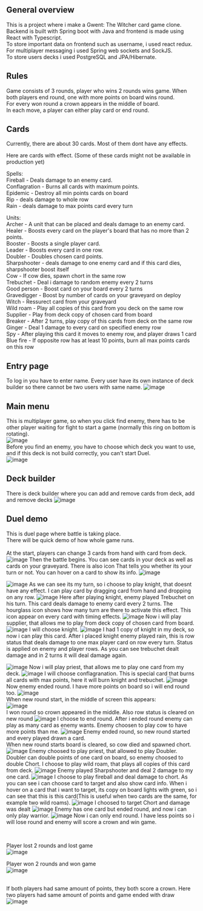 

## General overview
This is a project where i make a Gwent: The Witcher card game clone. <br>
Backend is built with Spring boot with Java and frontend is made using React with Typescript. <br>
To store important data on frontend such as username, i used react redux. <br>
For multiplayer messaging i used Spring web sockets and SockJS. <br>
To store users decks i used PostgreSQL and JPA/Hibernate. <br>

## Rules
Game consists of 3 rounds, player who wins 2 rounds wins game. When both players end round, one with more points on board wins round. <br>
For every won round a crown appears in the middle of board. <br>
In each move, a player can either play card or end round.<br>

## Cards
Currently, there are about 30 cards. Most of them dont have any effects.<br>

Here are cards with effect. 
(Some of these cards might not be available in production yet)

Spells: <br>
Fireball - Deals damage to an enemy card.<br>
Conflagration - Burns all cards with maximum points. <br>
Epidemic - Destroy all min points cards on board <br>
Rip - deals damage to whole row <br>
Rain - deals damage to max points card every turn <br>

Units: <br>
Archer - A unit that can be placed and deals damage to an enemy card. <br>
Healer - Boosts every card on the player's board that has no more than 2 points. <br>
Booster - Boosts a single player card. <br>
Leader - Boosts every card in one row. <br>
Doubler - Doubles chosen card points. <br>
Sharpshooter - deals damage to one enemy card and if this card dies, sharpshooter boost itself <br>
Cow - If cow dies, spawn chort in the same row <br>
Trebuchet - Deal i damage to random enemy every 2 turns<br>
Good person - Boost card on your board every 2 turns<br>
Gravedigger - Boost by number of cards on your graveyard on deploy<br>
Witch - Ressurect card from your graveyard<br>
Wild roam - Play all copies of this card from you deck on the same row<br>
Supplier - Play from deck copy of chosen card from board <br>
Breaker - After 2 turns, play copy of this cards from deck on the same row <br>
Ginger - Deal 1 damage to every card on specified enemy row <br>
Spy - After playing this card it moves to enemy row, and player draws 1 card <br>
Blue fire - If opposite row has at least 10 points, burn all max points cards on this row <br>

## Entry page
To log in you have to enter name. Every user have its own instance of deck builder so there cannot be two users with same name.
![image](https://github.com/PiotrJagla/MyCardGame-MainProj/assets/76881722/b6a77471-4af0-4eed-ba58-181bf8404602)

## Main menu
This is multiplayer game, so when you click find enemy, there has to be other player waiting for fight to start a game (normally this ring on bottom is rotating).<br>
![image](https://github.com/PiotrJagla/MyCardGame-MainProj/assets/76881722/8be324bf-0f42-4e03-8533-e739ee734c1d)
<br>
Before you find an enemy, you have to choose which deck you want to use, and if this deck is not build correctly, you can't start Duel. <br>
![image](https://github.com/PiotrJagla/MyCardGame-MainProj/assets/76881722/0b5d2490-8119-4521-8f04-c64df069d3e7)

## Deck builder
There is deck builder where you can add and remove cards from deck, add and remove decks
![image](https://github.com/PiotrJagla/GwentClone-MainProj/assets/76881722/04792da9-0cdb-4f88-bfb6-9f24efb63e2d)

## Duel demo
This is duel page where battle is taking place. <br>
There will be quick demo of how whole game runs. <br>
<br>
At the start, players can change 3 cards from hand with card from deck.
![image](https://github.com/PiotrJagla/GwentClone-MainProj/assets/76881722/0a65085f-22c5-4782-98d1-9054024c2a23)
Then the battle begins. You can see cards in your deck as well as cards on your graveyard. There is also icon 
That tells you whether its your turn or not.
You can hover on a card to show its info.
![image](https://github.com/PiotrJagla/GwentClone-MainProj/assets/76881722/c08a3710-eaba-44dc-b98c-eee0b533a68a)

![image](https://github.com/PiotrJagla/GwentClone-MainProj/assets/76881722/1d90f158-24c6-4d6b-8b1e-a1e61426f4f5)
As we can see its my turn, so i choose to play knight, that doesnt have any effect. I can play card by dragging card from hand and dropping
on any row.
![image](https://github.com/PiotrJagla/GwentClone-MainProj/assets/76881722/01d436e8-7a1b-4d49-897b-3db94d7d88ed)
Here after playing knight, enemy played Trebuchet on his turn. This card deals damage to enemy card every 2 turns. The hourglass icon
shows how many turn are there to activate this effect. This icon appear on every card with timing effects.
![image](https://github.com/PiotrJagla/GwentClone-MainProj/assets/76881722/60e62583-4686-420c-8cd6-9ac6a0be3939)
Now i will play supplier, that allows me to play from deck copy of chosen card from board.
![image](https://github.com/PiotrJagla/GwentClone-MainProj/assets/76881722/cd486fd2-e8db-462f-970f-6a08b724be58)
I will choose knight.
![image](https://github.com/PiotrJagla/GwentClone-MainProj/assets/76881722/b647a59e-6360-4cff-9ddc-0ab90761c0ff)
I had 1 copy of knight in my deck, so now i can play this card. 
After i placed knight enemy played rain, this is row status that deals damage to one max player card on row every turn. 
Status is applied on enemy and player rows. As you can see trebuchet dealt damage and in 2 turns it will deal damage again.

![image](https://github.com/PiotrJagla/GwentClone-MainProj/assets/76881722/7e2c4813-6789-47d1-8d8a-f0994622c365)
Now i will play priest, that allows me to play one card from my deck.
![image](https://github.com/PiotrJagla/GwentClone-MainProj/assets/76881722/59b94e04-ef71-4f4f-ade1-081afb40ab16)
I will choose conflagranation. This is special card that burns all cards with max points, here it will burn knight and trebuchet.
![image](https://github.com/PiotrJagla/GwentClone-MainProj/assets/76881722/ec2fce2f-c331-4202-a2ef-d16fd8923e07)
Now enemy ended round. I have more points on board so i will end round too.
![image](https://github.com/PiotrJagla/GwentClone-MainProj/assets/76881722/e2b0bc61-41f1-48dc-911d-9f9012a2c00e)
<br>When new round start, in the middle of screen this appears:<br>
![image](https://github.com/PiotrJagla/GwentClone-MainProj/assets/76881722/d8634f5b-7e2f-4af6-80b9-b864f7702be3)
<br>I won round so crown appeared in the middle. Also row status is cleared on new round
![image](https://github.com/PiotrJagla/GwentClone-MainProj/assets/76881722/17448b7e-de27-4090-adeb-18e26657d421)
I choose to end round. After i ended round enemy can play as many card as enemy wants. Enemy choosen to play cow to have more points than me.
![image](https://github.com/PiotrJagla/GwentClone-MainProj/assets/76881722/41957724-ef02-43a0-86a9-9df73ff403e9)
Enemy ended round, so new round started and every played drawn a card. <br>
When new round starts board is cleared, so cow died and spawned chort.
![image](https://github.com/PiotrJagla/GwentClone-MainProj/assets/76881722/ed907b04-4ffe-4302-a0be-bdf1fd597bfb)
Enemy choosed to play priest, that allowed to play Doubler. Doubler can double points of one card on board, so enemy choosed to double Chort.
I choose to play wild roam, that plays all copies of this card from deck.
![image](https://github.com/PiotrJagla/GwentClone-MainProj/assets/76881722/108aec71-c8c6-48de-a0ab-0471f07ed498)
Enemy played Sharpshooter and deal 2 damage to my one card.
![image](https://github.com/PiotrJagla/GwentClone-MainProj/assets/76881722/9f5e1722-916c-4d9f-9b7b-57e8eeb6d640)
I choose to play fireball and deal damage to chort.
As you can see i can choose card to target and also show card info. When i hover on a card that i want to target,
its copy on board lights with green, so i can see that this is this card(This is useful when two cards are the same, for example two wild roams).
![image](https://github.com/PiotrJagla/GwentClone-MainProj/assets/76881722/7bbc652a-cf38-46d9-a790-f280ee5c05c0)
I choosed to target Chort and damage was dealt
![image](https://github.com/PiotrJagla/GwentClone-MainProj/assets/76881722/f59ca257-1907-48c4-8416-a96ce2cecab1)
Enemy has one card but ended round, and now i can only play warrior.
![image](https://github.com/PiotrJagla/GwentClone-MainProj/assets/76881722/678a951e-1bbd-4e88-ad25-260a67963f29)
Now i can only end round. I have less points so i will lose round and enemy will score a crown and win game. 























<br>


Player lost 2 rounds and lost game <br>
![image](https://github.com/PiotrJagla/GwentClone-MainProj/assets/76881722/e8740511-dc1e-40e6-8174-b07ec354009d)



Player won 2 rounds and won game <br>
![image](https://github.com/PiotrJagla/GwentClone-MainProj/assets/76881722/16fdb528-e908-457e-8943-2fbe81a2e3e9)



<br>If both players had same amount of points, they both score a crown. Here two players had same amount of points and game ended with draw<br>
![image](https://github.com/PiotrJagla/MyCardGame-MainProj/assets/76881722/3ceeddc5-9664-4f9c-a8ca-89237f3a8e98)














